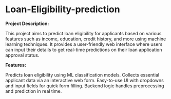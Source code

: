 # Loan-Eligibility-prediction
**Project Description:**

This project aims to predict loan eligibility for applicants based on various features such as income, education, credit history, and more using machine learning techniques. It provides a user-friendly web interface where users can input their details to get real-time predictions on their loan application approval status.

**Features:**

  Predicts loan eligibility using ML classification models.
  Collects essential applicant data via an interactive web form.
  Easy-to-use UI with dropdowns and input fields for quick form filling.
  Backend logic handles preprocessing and prediction in real time.
